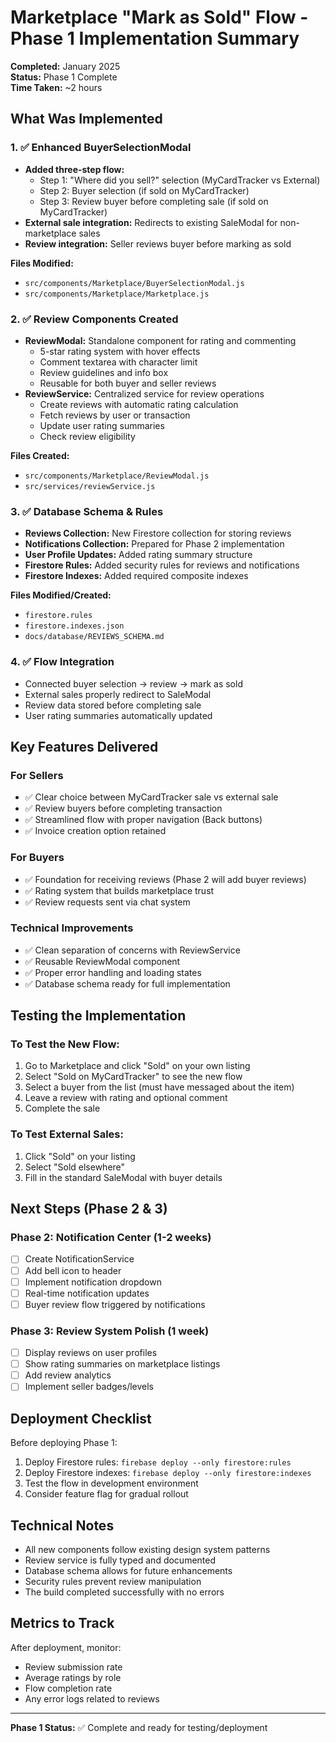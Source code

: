# Marketplace "Mark as Sold" Flow - Phase 1 Implementation Summary

**Completed:** January 2025  
**Status:** Phase 1 Complete  
**Time Taken:** ~2 hours

## What Was Implemented

### 1. ✅ Enhanced BuyerSelectionModal
- **Added three-step flow:**
  - Step 1: "Where did you sell?" selection (MyCardTracker vs External)
  - Step 2: Buyer selection (if sold on MyCardTracker)
  - Step 3: Review buyer before completing sale (if sold on MyCardTracker)
- **External sale integration:** Redirects to existing SaleModal for non-marketplace sales
- **Review integration:** Seller reviews buyer before marking as sold

**Files Modified:**
- `src/components/Marketplace/BuyerSelectionModal.js`
- `src/components/Marketplace/Marketplace.js`

### 2. ✅ Review Components Created
- **ReviewModal:** Standalone component for rating and commenting
  - 5-star rating system with hover effects
  - Comment textarea with character limit
  - Review guidelines and info box
  - Reusable for both buyer and seller reviews
- **ReviewService:** Centralized service for review operations
  - Create reviews with automatic rating calculation
  - Fetch reviews by user or transaction
  - Update user rating summaries
  - Check review eligibility

**Files Created:**
- `src/components/Marketplace/ReviewModal.js`
- `src/services/reviewService.js`

### 3. ✅ Database Schema & Rules
- **Reviews Collection:** New Firestore collection for storing reviews
- **Notifications Collection:** Prepared for Phase 2 implementation
- **User Profile Updates:** Added rating summary structure
- **Firestore Rules:** Added security rules for reviews and notifications
- **Firestore Indexes:** Added required composite indexes

**Files Modified/Created:**
- `firestore.rules`
- `firestore.indexes.json`
- `docs/database/REVIEWS_SCHEMA.md`

### 4. ✅ Flow Integration
- Connected buyer selection → review → mark as sold
- External sales properly redirect to SaleModal
- Review data stored before completing sale
- User rating summaries automatically updated

## Key Features Delivered

### For Sellers
- ✅ Clear choice between MyCardTracker sale vs external sale
- ✅ Review buyers before completing transaction
- ✅ Streamlined flow with proper navigation (Back buttons)
- ✅ Invoice creation option retained

### For Buyers
- ✅ Foundation for receiving reviews (Phase 2 will add buyer reviews)
- ✅ Rating system that builds marketplace trust
- ✅ Review requests sent via chat system

### Technical Improvements
- ✅ Clean separation of concerns with ReviewService
- ✅ Reusable ReviewModal component
- ✅ Proper error handling and loading states
- ✅ Database schema ready for full implementation

## Testing the Implementation

### To Test the New Flow:
1. Go to Marketplace and click "Sold" on your own listing
2. Select "Sold on MyCardTracker" to see the new flow
3. Select a buyer from the list (must have messaged about the item)
4. Leave a review with rating and optional comment
5. Complete the sale

### To Test External Sales:
1. Click "Sold" on your listing
2. Select "Sold elsewhere"
3. Fill in the standard SaleModal with buyer details

## Next Steps (Phase 2 & 3)

### Phase 2: Notification Center (1-2 weeks)
- [ ] Create NotificationService
- [ ] Add bell icon to header
- [ ] Implement notification dropdown
- [ ] Real-time notification updates
- [ ] Buyer review flow triggered by notifications

### Phase 3: Review System Polish (1 week)
- [ ] Display reviews on user profiles
- [ ] Show rating summaries on marketplace listings
- [ ] Add review analytics
- [ ] Implement seller badges/levels

## Deployment Checklist

Before deploying Phase 1:
1. Deploy Firestore rules: `firebase deploy --only firestore:rules`
2. Deploy Firestore indexes: `firebase deploy --only firestore:indexes`
3. Test the flow in development environment
4. Consider feature flag for gradual rollout

## Technical Notes

- All new components follow existing design system patterns
- Review service is fully typed and documented
- Database schema allows for future enhancements
- Security rules prevent review manipulation
- The build completed successfully with no errors

## Metrics to Track

After deployment, monitor:
- Review submission rate
- Average ratings by role
- Flow completion rate
- Any error logs related to reviews

---

**Phase 1 Status:** ✅ Complete and ready for testing/deployment



